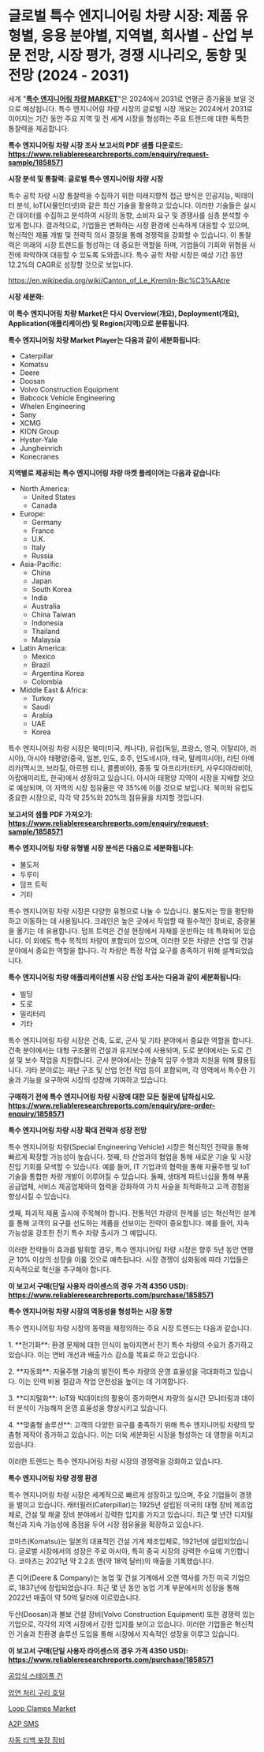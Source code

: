 <p><h1>글로벌 특수 엔지니어링 차량 시장: 제품 유형별, 응용 분야별, 지역별, 회사별 - 산업 부문 전망, 시장 평가, 경쟁 시나리오, 동향 및 전망 (2024 - 2031)</h1></p><p>세계 "<strong><a href="https://www.reliableresearchreports.com/special-engineering-vehicle-r1858571">특수 엔지니어링 차량 MARKET</a></strong>"은 2024에서 2031로 연평균 증가율을 보일 것으로 예상됩니다. 특수 엔지니어링 차량 시장의 글로벌 시장 개요는 2024에서 2031로 이어지는 기간 동안 주요 지역 및 전 세계 시장을 형성하는 주요 트렌드에 대한 독특한 통찰력을 제공합니다.</p>
<p><strong>특수 엔지니어링 차량 시장 조사 보고서의 PDF 샘플 다운로드: <a href="https://www.reliableresearchreports.com/enquiry/request-sample/1858571">https://www.reliableresearchreports.com/enquiry/request-sample/1858571</a></strong></p>
<p><strong>시장 분석 및 통찰력: 글로벌 특수 엔지니어링 차량 시장</strong></p>
<p><p>특수 공학 차량 시장 통찰력을 수집하기 위한 미래지향적 접근 방식은 인공지능, 빅데이터 분석, IoT(사물인터넷)와 같은 최신 기술을 활용하고 있습니다. 이러한 기술들은 실시간 데이터를 수집하고 분석하여 시장의 동향, 소비자 요구 및 경쟁사를 심층 분석할 수 있게 합니다. 결과적으로, 기업들은 변화하는 시장 환경에 신속하게 대응할 수 있으며, 혁신적인 제품 개발 및 전략적 의사 결정을 통해 경쟁력을 강화할 수 있습니다. 이 통찰력은 미래의 시장 트렌드를 형성하는 데 중요한 역할을 하며, 기업들이 기회와 위협을 사전에 파악하여 대응할 수 있도록 도와줍니다. 특수 공학 차량 시장은 예상 기간 동안 12.2%의 CAGR로 성장할 것으로 보입니다.</p></p>
<p><a href="%7CAUTHORITHY_DOMAIN_URL%7C">https://en.wikipedia.org/wiki/Canton_of_Le_Kremlin-Bic%C3%AAtre</a></p>
<p><strong>시장 세분화:</strong></p>
<p><strong>이 특수 엔지니어링 차량 Market은 다시 Overview(개요), Deployment(개요), Application(애플리케이션) 및 Region(지역)으로 분류됩니다.</strong></p>
<p><strong>특수 엔지니어링 차량 Market Player는 다음과 같이 세분화됩니다:</strong></p>
<p><ul><li>Caterpillar</li><li>Komatsu</li><li>Deere</li><li>Doosan</li><li>Volvo Construction Equipment</li><li>Babcock Vehicle Engineering</li><li>Whelen Engineering</li><li>Sany</li><li>XCMG</li><li>KION Group</li><li>Hyster-Yale</li><li>Jungheinrich</li><li>Konecranes</li></ul></p>
<p><strong>지역별로 제공되는 특수 엔지니어링 차량 마켓 플레이어는 다음과 같습니다:</strong></p>
<p><ul>
    <li>
        North America:
        <ul>
            <li>United States</li>
            <li>Canada</li>
        </ul>
    </li>
    <li>
        Europe:
        <ul>
            <li>Germany</li>
            <li>France</li>
            <li>U.K.</li>
            <li>Italy</li>
            <li>Russia</li>
        </ul>
    </li>
    <li>
        Asia-Pacific:
        <ul>
            <li>China</li>
            <li>Japan</li>
            <li>South Korea</li>
            <li>India</li>
            <li>Australia</li>
            <li>China Taiwan</li>
            <li>Indonesia</li>
            <li>Thailand</li>
            <li>Malaysia</li>
        </ul>
    </li>
    <li>
        Latin America:
        <ul>
            <li>Mexico</li>
            <li>Brazil</li>
            <li>Argentina Korea</li>
            <li>Colombia</li>
        </ul>
    </li>
    <li>
        Middle East & Africa:
        <ul>
            <li>Turkey</li>
            <li>Saudi</li>
            <li>Arabia</li>
            <li>UAE</li>
            <li>Korea</li>
        </ul>
    </li>
    </ul></p>
<p><p>특수 엔지니어링 차량 시장은 북미(미국, 캐나다), 유럽(독일, 프랑스, 영국, 이탈리아, 러시아), 아시아 태평양(중국, 일본, 인도, 호주, 인도네시아, 태국, 말레이시아), 라틴 아메리카(멕시코, 브라질, 아르헨 티나, 콜롬비아), 중동 및 아프리카(터키, 사우디아라비아, 아랍에미리트, 한국)에서 성장하고 있습니다. 아시아 태평양 지역이 시장을 지배할 것으로 예상되며, 이 지역의 시장 점유율은 약 35%에 이를 것으로 보입니다. 북미와 유럽도 중요한 시장으로, 각각 약 25%와 20%의 점유율을 차지할 것입니다.</p></p>
<p><strong>보고서의 샘플 PDF 가져오기: <a href="https://www.reliableresearchreports.com/enquiry/request-sample/1858571">https://www.reliableresearchreports.com/enquiry/request-sample/1858571</a></strong></p>
<p><strong>특수 엔지니어링 차량 유형별 시장 분석은 다음으로 세분화됩니다:</strong></p>
<p><ul><li>불도저</li><li>두루미</li><li>덤프 트럭</li><li>기타</li></ul></p>
<p><p>특수 엔지니어링 차량 시장은 다양한 유형으로 나눌 수 있습니다. 불도저는 땅을 평탄화하고 이동하는 데 사용됩니다. 크레인은 높은 곳에서 작업할 때 필수적인 장비로, 중량물을 옮기는 데 유용합니다. 덤프 트럭은 건설 현장에서 자재를 운반하는 데 특화되어 있습니다. 이 외에도 특수 목적의 차량이 포함되어 있으며, 이러한 모든 차량은 산업 및 건설 분야에서 중요한 역할을 합니다. 각 차량은 특정 작업 요구를 충족하기 위해 설계되었습니다.</p></p>
<p><strong>특수 엔지니어링 차량 애플리케이션별 시장 산업 조사는 다음과 같이 세분화됩니다:</strong></p>
<p><ul><li>빌딩</li><li>도로</li><li>밀리터리</li><li>기타</li></ul></p>
<p><p>특수 엔지니어링 차량 시장은 건축, 도로, 군사 및 기타 분야에서 중요한 역할을 합니다. 건축 분야에서는 대형 구조물의 건설과 유지보수에 사용되며, 도로 분야에서는 도로 건설 및 보수 작업을 지원합니다. 군사 분야에서는 전술적 임무 수행과 지원을 위해 활용됩니다. 기타 분야로는 재난 구조 및 산업 안전 작업 등이 포함되며, 각 영역에서 특수한 기술과 기능을 요구하여 시장의 성장에 기여하고 있습니다. </p></p>
<p><strong>구매하기 전에 특수 엔지니어링 차량 시장에 대한 모든 질문에 답하십시오. <a href="https://www.reliableresearchreports.com/enquiry/pre-order-enquiry/1858571">https://www.reliableresearchreports.com/enquiry/pre-order-enquiry/1858571</a></strong></p>
<p><strong>특수 엔지니어링 차량 시장 확대 전략과 성장 전망</strong></p>
<p><p>특수 엔지니어링 차량(Special Engineering Vehicle) 시장은 혁신적인 전략을 통해 빠르게 확장할 가능성이 높습니다. 첫째, 타 산업과의 협업을 통해 새로운 기술 및 시장 진입 기회를 모색할 수 있습니다. 예를 들어, IT 기업과의 협력을 통해 자율주행 및 IoT 기술을 통합한 차량 개발이 이루어질 수 있습니다. 둘째, 생태계 파트너십을 통해 부품 공급업체, 서비스 제공업체와의 협력을 강화하여 가치 사슬을 최적화하고 고객 경험을 향상시킬 수 있습니다. </p><p>셋째, 파괴적 제품 출시에 주목해야 합니다. 전통적인 차량의 한계를 넘는 혁신적인 설계를 통해 고객의 요구를 선도하는 제품을 선보이는 전략이 중요합니다. 예를 들어, 지속 가능성을 강조한 전기 특수 차량 출시가 그 예입니다. </p><p>이러한 전략들이 효과를 발휘할 경우, 특수 엔지니어링 차량 시장은 향후 5년 동안 연평균 10% 이상의 성장을 이룰 것으로 예측됩니다. 시장 경쟁이 심화됨에 따라 기업들은 지속적으로 혁신을 추구해야 합니다.</p></p>
<p><strong>이 보고서 구매(단일 사용자 라이센스의 경우 가격 4350 USD): <a href="https://www.reliableresearchreports.com/purchase/1858571">https://www.reliableresearchreports.com/purchase/1858571</a></strong></p>
<p><strong>특수 엔지니어링 차량 시장의 역동성을 형성하는 시장 동향</strong></p>
<p><p>특수 엔지니어링 차량 시장의 동력을 재정의하는 주요 시장 트렌드는 다음과 같습니다.</p><p>1. **전기화**: 환경 문제에 대한 인식이 높아지면서 전기 특수 차량의 수요가 증가하고 있습니다. 이는 연비 개선과 배출가스 감소를 목표로 하고 있습니다.</p><p>2. **자동화**: 자율주행 기술의 발전이 특수 차량의 운영 효율성을 극대화하고 있습니다. 이는 인력 비용 절감과 작업 안전성을 높이는 데 기여합니다.</p><p>3. **디지털화**: IoT와 빅데이터의 활용이 증가하면서 차량의 실시간 모니터링과 데이터 분석이 가능해져 운영 효율성을 향상시키고 있습니다.</p><p>4. **맞춤형 솔루션**: 고객의 다양한 요구를 충족하기 위해 특수 엔지니어링 차량의 맞춤형 제작이 증가하고 있습니다. 이는 더욱 세분화된 시장을 형성하는 데 영향을 미치고 있습니다.</p><p>이러한 트렌드는 특수 엔지니어링 차량 시장의 경쟁력을 강화하고 있습니다.</p></p>
<p><strong>특수 엔지니어링 차량 경쟁 환경</strong></p>
<p><p>특수 엔지니어링 차량 시장은 세계적으로 빠르게 성장하고 있으며, 주요 기업들이 경쟁을 벌이고 있습니다. 캐터필러(Caterpillar)는 1925년 설립된 미국의 대형 장비 제조업체로, 건설 및 채굴 장비 분야에서 강력한 입지를 가지고 있습니다. 최근 몇 년간 디지털 혁신과 지속 가능성에 중점을 두어 시장 점유율을 확장하고 있습니다.</p><p>코마츠(Komatsu)는 일본의 대표적인 건설 기계 제조업체로, 1921년에 설립되었습니다. 글로벌 시장에서의 성장은 주로 아시아, 특히 중국 시장의 강력한 수요에 기인합니다. 코마츠는 2021년 약 2.2조 엔(약 18억 달러)의 매출을 기록했습니다.</p><p>존 디어(Deere & Company)는 농업 및 건설 기계에서 오랜 역사를 가진 미국 기업으로, 1837년에 창립되었습니다. 최근 몇 년 동안 농업 기계 부문에서의 성장을 통해 2022년 매출이 약 50억 달러에 이르렀습니다.</p><p>두산(Doosan)과 볼보 건설 장비(Volvo Construction Equipment) 또한 경쟁력 있는 기업으로, 각각의 지역 시장에서 강한 입지를 보이고 있습니다. 이러한 기업들은 혁신적인 기술과 친환경 솔루션 도입을 통해 시장에서 지속적인 성장을 이루고 있습니다.</p></p>
<p><strong>이 보고서 구매(단일 사용자 라이센스의 경우 가격 4350 USD): <a href="https://www.reliableresearchreports.com/purchase/1858571">https://www.reliableresearchreports.com/purchase/1858571</a></strong></p>
<p><p><a href="https://medium.com/@derrickmafrks96745/%EC%A0%84%EB%9E%B5-%EB%A1%9C%EB%93%9C%EB%A7%B5-%EA%B8%80%EB%A1%9C%EB%B2%8C-%EA%B3%B5%EC%95%95-%EC%8A%A4%ED%85%8C%EC%9D%B4%ED%94%8C-%EA%B1%B4-%EC%8B%9C%EC%9E%A5-%ED%86%B5%EC%B0%B0%EB%A0%A5-%EB%B0%8F-%EA%B8%B0%ED%9A%8C-2024-2031-d452ef173455">공압식 스테이플 건</a></p><p><a href="https://github.com/sougarounis/Market-Research-Report-List-6/blob/main/7755816108323.md">압연 처리 구리 호일</a></p><p><a href="https://medium.com/@charles.fisher4346/loop-clamps-market-report-by-product-type-stainless-steel-materials-plastic-materials-rubber-cc772564f859">Loop Clamps Market</a></p><p><a href="https://medium.com/@novastamm2023/a2p-sms%E5%B8%82%E5%A0%B4%E5%B1%95%E6%9C%9B-%E5%AE%8C%E5%85%A8%E3%81%AA%E7%94%A3%E6%A5%AD%E5%88%86%E6%9E%90-2024%E5%B9%B4%E3%81%8B%E3%82%892031%E5%B9%B4-66e4ea15cba2">A2P SMS</a></p><p><a href="https://medium.com/@jordymiller25/%EC%9E%90%EB%8F%99%EC%B0%A8-%EC%B0%A8-%ED%8B%B0%EB%B0%B1-%ED%8F%AC%EC%9E%A5-%EC%9E%A5%EB%B9%84-%EC%8B%9C%EC%9E%A5%EC%97%90-%EB%8C%80%ED%95%9C-%EA%B8%80%EB%A1%9C%EB%B2%8C-%EA%B4%80%EC%A0%90-%ED%8A%B8%EB%A0%8C%EB%93%9C-%EB%B0%8F-%EC%98%88%EC%B8%A1-2024-2031-d8b3a559f335">자동 티백 포장 장비</a></p></p>